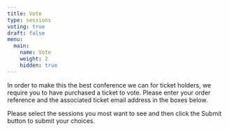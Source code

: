 ```yaml
---
title: Vote
type: sessions
voting: true
draft: false
menu:
  main:
    name: Vote
    weight: 2
    hidden: true
---
```

In order to make this the best conference we can for ticket holders, we require you to have purchased a ticket to vote. Please enter your order reference and the associated ticket email address in the boxes below.

Please select the sessions you most want to see and then click the Submit button to submit your choices.
